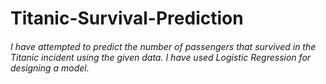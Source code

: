 # Titanic-Survival-Prediction

###### I have attempted to predict the number of passengers that survived in the Titanic incident using the given data. I have used Logistic Regression for designing a model. 
